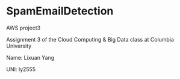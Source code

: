 # SpamEmailDetection
AWS project3


Assignment 3 of the Cloud Computing & Big Data class at Columbia University

Name: Lixuan Yang

UNI: ly2555
